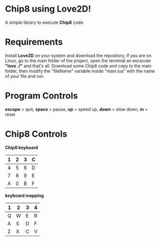 # Chip8 using Love2D!

A simple library to execute **Chip8** code.

# Requirements

Install **Love2D** on your system and download the repository, if you are on Linux, go to the main folder of the project, open the terminal an excecute **"love ./"** and that's all. Download some Chip8 code and copy to the main folder, then modify the "fileName" variable inside "main.lua" with the name of your file and run.

# Program Controls
**escape** = quit, 
**space** = pause, 
**up** = speed up, 
**down** = slow down, 
**m** = reset

# Chip8 Controls
**Chip8 keyboard**

|1|2|3|C|
|--|--|--|--|
|4|5|6|D|
|7|8|9|E|
|A|0|B|F|

**keyboard mapping**

|1|2|3|4|
|--|--|--|--|
|Q|W|E|R|
|A|S|D|F|
|Z|X|C|V|
